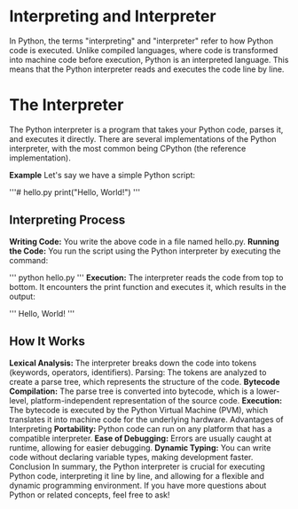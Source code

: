 # Interpreting and Interpreter

In Python, the terms "interpreting" and "interpreter" refer to how Python code is executed. Unlike compiled languages, where code is transformed into machine code before execution, Python is an interpreted language. This means that the Python interpreter reads and executes the code line by line.

# The Interpreter
The Python interpreter is a program that takes your Python code, parses it, and executes it directly. There are several implementations of the Python interpreter, with the most common being CPython (the reference implementation).

**Example**
Let's say we have a simple Python script:

'''# hello.py
print("Hello, World!")
'''
## Interpreting Process
**Writing Code:** You write the above code in a file named hello.py.
**Running the Code:** You run the script using the Python interpreter by executing the command:

'''
python hello.py
'''
**Execution:**
The interpreter reads the code from top to bottom.
It encounters the print function and executes it, which results in the output:


'''
Hello, World!
'''
## How It Works
**Lexical Analysis:** The interpreter breaks down the code into tokens (keywords, operators, identifiers).
Parsing: The tokens are analyzed to create a parse tree, which represents the structure of the code.
**Bytecode Compilation:** The parse tree is converted into bytecode, which is a lower-level, platform-independent representation of the source code.
**Execution:** The bytecode is executed by the Python Virtual Machine (PVM), which translates it into machine code for the underlying hardware.
Advantages of Interpreting
**Portability:** Python code can run on any platform that has a compatible interpreter.
**Ease of Debugging:** Errors are usually caught at runtime, allowing for easier debugging.
**Dynamic Typing:** You can write code without declaring variable types, making development faster.
Conclusion
In summary, the Python interpreter is crucial for executing Python code, interpreting it line by line, and allowing for a flexible and dynamic programming environment. If you have more questions about Python or related concepts, feel free to ask!